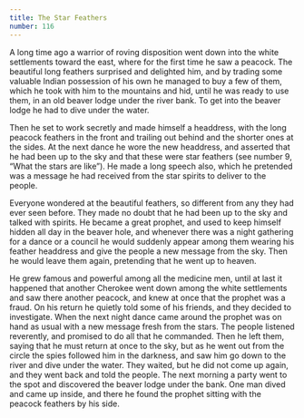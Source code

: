 ```yaml
---
title: The Star Feathers
number: 116
---
```

A long time ago a warrior of roving disposition went down into the white settlements toward the east, where for the first time he saw a peacock. The beautiful long feathers surprised and delighted him, and by trading some valuable Indian possession of his own he managed to buy a few of them, which he took with him to the mountains and hid, until he was ready to use them, in an old beaver lodge under the river bank. To get into the beaver lodge he had to dive under the water.

Then he set to work secretly and made himself a headdress, with the long peacock feathers in the front and trailing out behind and the shorter ones at the sides. At the next dance he wore the new headdress, and asserted that he had been up to the sky and that these were star feathers (see <a>number 9</a>, “What the stars are like”). He made a long speech also, which he pretended was a message he had received from the star spirits to deliver to the people.

Everyone wondered at the beautiful feathers, so different from any they had ever seen before. They made no doubt that he had been up to the sky and talked with spirits. He became a great prophet, and used to keep himself hidden all day in the beaver hole, and whenever there was a night gathering for a dance or a council he would suddenly appear among them wearing his feather headdress and give the people a new message from the sky. Then he would leave them again, pretending that he went up to heaven.

He grew famous and powerful among all the medicine men, until at last it happened that another Cherokee went down among the white settlements and saw there another peacock, and knew at once that the prophet was a fraud. On his return he quietly told some of his friends, and they decided to investigate. When the next night dance came around the prophet was on hand as usual with a new message fresh from the stars. The people listened reverently, and promised to do all that he commanded. Then he left them, saying that he must return at once to the sky, but as he went out from the circle the spies followed him in the darkness, and saw him go down to the river and dive under the water. They waited, but he did not come up again, and they went back and told the people. The next morning a party went to the spot and discovered the beaver lodge under the bank. One man dived and came up inside, and there he found the prophet sitting with the peacock feathers by his side.
